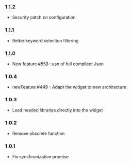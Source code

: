 ### 1.1.2
* Security patch on configuration

### 1.1.1
* Better keyword selection filtering

### 1.1.0
* New feature #553 : use of full compliant Json

### 1.0.4
* newFeature #449 - Adapt the widget to new architecture

### 1.0.3
* Load needed libraries directly into the widget

### 1.0.2
* Remove obsolete function

### 1.0.1
* Fix synchronization promise